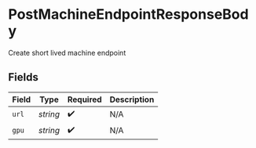 # PostMachineEndpointResponseBody

Create short lived machine endpoint


## Fields

| Field              | Type               | Required           | Description        |
| ------------------ | ------------------ | ------------------ | ------------------ |
| `url`              | *string*           | :heavy_check_mark: | N/A                |
| `gpu`              | *string*           | :heavy_check_mark: | N/A                |